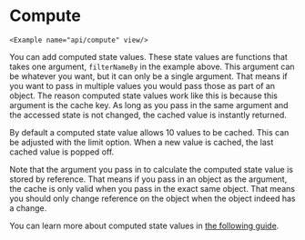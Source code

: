 # Compute

```marksy
<Example name="api/compute" view/>
```

You can add computed state values. These state values are functions that takes one argument, `filterNameBy` in the example above. This argument can be whatever you want, but it can only be a single argument. That means if you want to pass in multiple values you would pass those as part of an object. The reason computed state values work like this is because this argument is the cache key. As long as you pass in the same argument and the accessed state is not changed, the cached value is instantly returned.

By default a computed state value allows 10 values to be cached. This can be adjusted with the limit option. When a new value is cached, the last cached value is popped off.

Note that the argument you pass in to calculate the computed state value is stored by reference. That means if you pass in an object as the argument, the cache is only valid when you pass in the exact same object. That means you should only change reference on the object when the object indeed has a change.

You can learn more about computed state values in [the following guide](/guides/computing_like_a_pro).